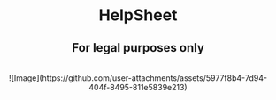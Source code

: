 <div align="center">

# HelpSheet
## For legal purposes only
<br>
![Image](https://github.com/user-attachments/assets/5977f8b4-7d94-404f-8495-811e5839e213)
<br>
</div>
